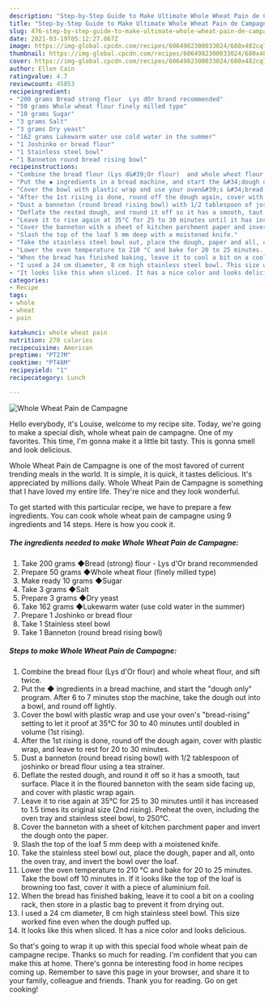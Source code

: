 ```yaml
---
description: "Step-by-Step Guide to Make Ultimate Whole Wheat Pain de Campagne"
title: "Step-by-Step Guide to Make Ultimate Whole Wheat Pain de Campagne"
slug: 476-step-by-step-guide-to-make-ultimate-whole-wheat-pain-de-campagne
date: 2021-03-19T05:12:27.067Z
image: https://img-global.cpcdn.com/recipes/6064982300033024/680x482cq70/whole-wheat-pain-de-campagne-recipe-main-photo.jpg
thumbnail: https://img-global.cpcdn.com/recipes/6064982300033024/680x482cq70/whole-wheat-pain-de-campagne-recipe-main-photo.jpg
cover: https://img-global.cpcdn.com/recipes/6064982300033024/680x482cq70/whole-wheat-pain-de-campagne-recipe-main-photo.jpg
author: Ellen Cain
ratingvalue: 4.7
reviewcount: 45853
recipeingredient:
- "200 grams Bread strong flour  Lys dOr brand recommended"
- "50 grams Whole wheat flour finely milled type"
- "10 grams Sugar"
- "3 grams Salt"
- "3 grams Dry yeast"
- "162 grams Lukewarm water use cold water in the summer"
- "1 Joshinko or bread flour"
- "1 Stainless steel bowl"
- "1 Banneton round bread rising bowl"
recipeinstructions:
- "Combine the bread flour (Lys d&#39;Or flour)  and whole wheat flour, and sift twice."
- "Put the ◆ ingredients in a bread machine, and start the &#34;dough only&#34; program. After 6 to 7 minutes stop the machine, take the dough out into a bowl, and round off lightly."
- "Cover the bowl with plastic wrap and use your oven&#39;s &#34;bread-rising&#34; setting to let it proof at 35°C for 30 to 40 minutes until doubled in volume (1st rising)."
- "After the 1st rising is done, round off the dough again, cover with plastic wrap, and leave to rest for 20 to 30 minutes."
- "Dust a banneton (round bread rising bowl) with 1/2 tablespoon of joshinko or bread flour using a tea strainer."
- "Deflate the rested dough, and round it off so it has a smooth, taut surface. Place it in the floured banneton with the seam side facing up, and cover with plastic wrap again."
- "Leave it to rise again at 35°C for 25 to 30 minutes until it has increased to 1.5 times its original size (2nd rising). Preheat the oven, including the oven tray and stainless steel bowl, to 250°C."
- "Cover the banneton with a sheet of kitchen parchment paper and invert the dough onto the paper."
- "Slash the top of the loaf 5 mm deep with a moistened knife."
- "Take the stainless steel bowl out, place the dough, paper and all, onto the oven tray, and invert the bowl over the loaf."
- "Lower the oven temperature to 210 °C and bake for 20 to 25 minutes. Take the bowl off 10 minutes in. If it looks like the top of the loaf is browning too fast, cover it with a piece of aluminium foil."
- "When the bread has finished baking, leave it to cool a bit on a cooling rack, then store in a plastic bag to prevent it from drying out."
- "I used a 24 cm diameter, 8 cm high stainless steel bowl. This size worked fine even when the dough puffed up."
- "It looks like this when sliced. It has a nice color and looks delicious."
categories:
- Recipe
tags:
- whole
- wheat
- pain

katakunci: whole wheat pain 
nutrition: 270 calories
recipecuisine: American
preptime: "PT27M"
cooktime: "PT48M"
recipeyield: "1"
recipecategory: Lunch

---
```



![Whole Wheat Pain de Campagne](https://img-global.cpcdn.com/recipes/6064982300033024/680x482cq70/whole-wheat-pain-de-campagne-recipe-main-photo.jpg)

Hello everybody, it's Louise, welcome to my recipe site. Today, we're going to make a special dish, whole wheat pain de campagne. One of my favorites. This time, I'm gonna make it a little bit tasty. This is gonna smell and look delicious.

Whole Wheat Pain de Campagne is one of the most favored of current trending meals in the world. It is simple, it is quick, it tastes delicious. It's appreciated by millions daily. Whole Wheat Pain de Campagne is something that I have loved my entire life. They're nice and they look wonderful.




To get started with this particular recipe, we have to prepare a few ingredients. You can cook whole wheat pain de campagne using 9 ingredients and 14 steps. Here is how you cook it.

<!--inarticleads1-->

##### The ingredients needed to make Whole Wheat Pain de Campagne:

1. Take 200 grams ◆Bread (strong) flour - Lys d&#39;Or brand recommended
1. Prepare 50 grams ◆Whole wheat flour (finely milled type)
1. Make ready 10 grams ◆Sugar
1. Take 3 grams ◆Salt
1. Prepare 3 grams ◆Dry yeast
1. Take 162 grams ◆Lukewarm water (use cold water in the summer)
1. Prepare 1 Joshinko or bread flour
1. Take 1 Stainless steel bowl
1. Take 1 Banneton (round bread rising bowl)




<!--inarticleads2-->

##### Steps to make Whole Wheat Pain de Campagne:

1. Combine the bread flour (Lys d&#39;Or flour)  and whole wheat flour, and sift twice.
1. Put the ◆ ingredients in a bread machine, and start the &#34;dough only&#34; program. After 6 to 7 minutes stop the machine, take the dough out into a bowl, and round off lightly.
1. Cover the bowl with plastic wrap and use your oven&#39;s &#34;bread-rising&#34; setting to let it proof at 35°C for 30 to 40 minutes until doubled in volume (1st rising).
1. After the 1st rising is done, round off the dough again, cover with plastic wrap, and leave to rest for 20 to 30 minutes.
1. Dust a banneton (round bread rising bowl) with 1/2 tablespoon of joshinko or bread flour using a tea strainer.
1. Deflate the rested dough, and round it off so it has a smooth, taut surface. Place it in the floured banneton with the seam side facing up, and cover with plastic wrap again.
1. Leave it to rise again at 35°C for 25 to 30 minutes until it has increased to 1.5 times its original size (2nd rising). Preheat the oven, including the oven tray and stainless steel bowl, to 250°C.
1. Cover the banneton with a sheet of kitchen parchment paper and invert the dough onto the paper.
1. Slash the top of the loaf 5 mm deep with a moistened knife.
1. Take the stainless steel bowl out, place the dough, paper and all, onto the oven tray, and invert the bowl over the loaf.
1. Lower the oven temperature to 210 °C and bake for 20 to 25 minutes. Take the bowl off 10 minutes in. If it looks like the top of the loaf is browning too fast, cover it with a piece of aluminium foil.
1. When the bread has finished baking, leave it to cool a bit on a cooling rack, then store in a plastic bag to prevent it from drying out.
1. I used a 24 cm diameter, 8 cm high stainless steel bowl. This size worked fine even when the dough puffed up.
1. It looks like this when sliced. It has a nice color and looks delicious.




So that's going to wrap it up with this special food whole wheat pain de campagne recipe. Thanks so much for reading. I'm confident that you can make this at home. There's gonna be interesting food in home recipes coming up. Remember to save this page in your browser, and share it to your family, colleague and friends. Thank you for reading. Go on get cooking!
